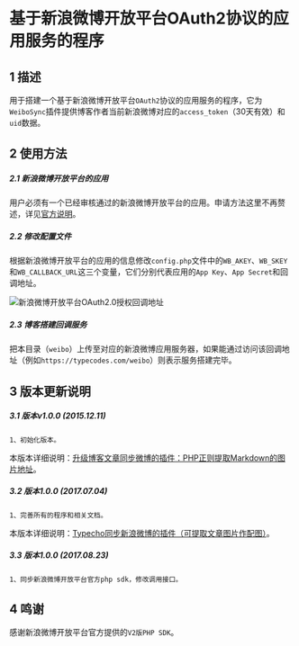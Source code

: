 基于新浪微博开放平台OAuth2协议的应用服务的程序
======================================================


## 1 描述
用于搭建一个基于新浪微博开放平台`OAuth2`协议的应用服务的程序，它为`WeiboSync`插件提供博客作者当前新浪微博对应的`access_token`（30天有效）和`uid`数据。


## 2 使用方法
##### 2.1 新浪微博开放平台的应用
用户必须有一个已经审核通过的新浪微博开放平台的应用。申请方法这里不再赘述，详见[官方说明](http://open.weibo.com/authentication/ '微博登录介绍')。

##### 2.2 修改配置文件
根据新浪微博开放平台的应用的信息修改`config.php`文件中的`WB_AKEY`、`WB_SKEY`和`WB_CALLBACK_URL`这三个变量，它们分别代表应用的`App Key`、`App Secret`和回调地址。

![新浪微博开放平台OAuth2.0授权回调地址](https://o3cex9zsl.qnssl.com/2017/07/sinaweiboauthcallback_1.png "新浪微博开放平台OAuth2.0授权回调地址")

##### 2.3 博客搭建回调服务
把本目录（`weibo`）上传至对应的新浪微博应用服务器，如果能通过访问该回调地址（例如`https://typecodes.com/weibo`）则表示服务搭建完毕。


## 3 版本更新说明
##### 3.1 版本v1.0.0 (2015.12.11)
    1、初始化版本。

本版本详细说明：[升级博客文章同步微博的插件：PHP正则提取Markdown的图片地址](https://typecodes.com/mix/synweibophpmarkdownimgurl.html '升级博客文章同步微博的插件：PHP正则提取Markdown的图片地址')。

##### 3.2 版本1.0.0 (2017.07.04)
    1、完善所有的程序和相关文档。

本版本详细说明：[Typecho同步新浪微博的插件（可提取文章图片作配图）](https://typecodes.com/mix/typechosynweibo.html 'Typecho同步新浪微博的插件（可提取文章图片作配图）')。

##### 3.3 版本1.0.0 (2017.08.23)
    1、同步新浪微博开放平台官方php sdk，修改调用接口。


## 4 鸣谢
感谢新浪微博开放平台官方提供的`V2版PHP SDK`。
